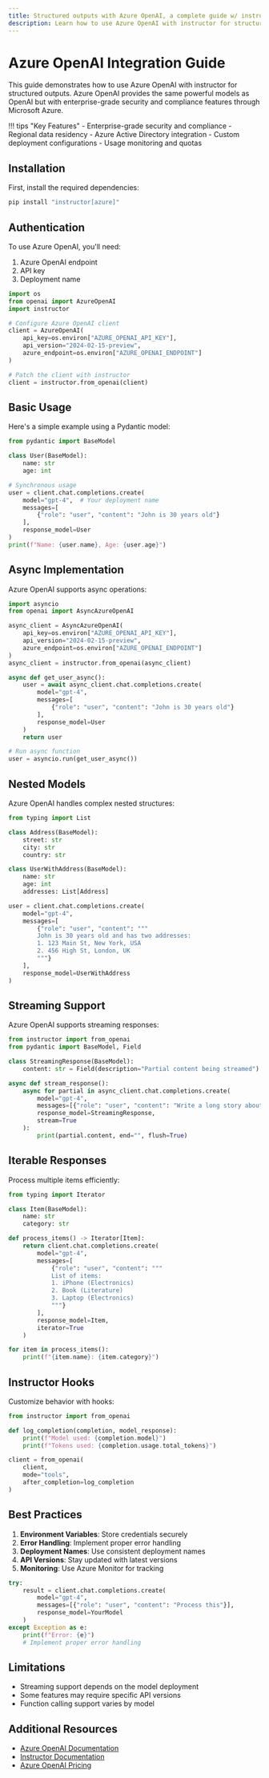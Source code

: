 ```yaml
---
title: Structured outputs with Azure OpenAI, a complete guide w/ instructor
description: Learn how to use Azure OpenAI with instructor for structured outputs, including async/sync implementations, streaming, and validation.
---
```


# Azure OpenAI Integration Guide

This guide demonstrates how to use Azure OpenAI with instructor for structured outputs. Azure OpenAI provides the same powerful models as OpenAI but with enterprise-grade security and compliance features through Microsoft Azure.

!!! tips "Key Features"
    - Enterprise-grade security and compliance
    - Regional data residency
    - Azure Active Directory integration
    - Custom deployment configurations
    - Usage monitoring and quotas

## Installation

First, install the required dependencies:

```bash
pip install "instructor[azure]"
```

## Authentication

To use Azure OpenAI, you'll need:

1. Azure OpenAI endpoint
2. API key
3. Deployment name

```python
import os
from openai import AzureOpenAI
import instructor

# Configure Azure OpenAI client
client = AzureOpenAI(
    api_key=os.environ["AZURE_OPENAI_API_KEY"],
    api_version="2024-02-15-preview",
    azure_endpoint=os.environ["AZURE_OPENAI_ENDPOINT"]
)

# Patch the client with instructor
client = instructor.from_openai(client)
```

## Basic Usage

Here's a simple example using a Pydantic model:

```python
from pydantic import BaseModel

class User(BaseModel):
    name: str
    age: int

# Synchronous usage
user = client.chat.completions.create(
    model="gpt-4",  # Your deployment name
    messages=[
        {"role": "user", "content": "John is 30 years old"}
    ],
    response_model=User
)
print(f"Name: {user.name}, Age: {user.age}")
```

## Async Implementation

Azure OpenAI supports async operations:

```python
import asyncio
from openai import AsyncAzureOpenAI

async_client = AsyncAzureOpenAI(
    api_key=os.environ["AZURE_OPENAI_API_KEY"],
    api_version="2024-02-15-preview",
    azure_endpoint=os.environ["AZURE_OPENAI_ENDPOINT"]
)
async_client = instructor.from_openai(async_client)

async def get_user_async():
    user = await async_client.chat.completions.create(
        model="gpt-4",
        messages=[
            {"role": "user", "content": "John is 30 years old"}
        ],
        response_model=User
    )
    return user

# Run async function
user = asyncio.run(get_user_async())
```

## Nested Models

Azure OpenAI handles complex nested structures:

```python
from typing import List

class Address(BaseModel):
    street: str
    city: str
    country: str

class UserWithAddress(BaseModel):
    name: str
    age: int
    addresses: List[Address]

user = client.chat.completions.create(
    model="gpt-4",
    messages=[
        {"role": "user", "content": """
        John is 30 years old and has two addresses:
        1. 123 Main St, New York, USA
        2. 456 High St, London, UK
        """}
    ],
    response_model=UserWithAddress
)
```

## Streaming Support

Azure OpenAI supports streaming responses:

```python
from instructor import from_openai
from pydantic import BaseModel, Field

class StreamingResponse(BaseModel):
    content: str = Field(description="Partial content being streamed")

async def stream_response():
    async for partial in async_client.chat.completions.create(
        model="gpt-4",
        messages=[{"role": "user", "content": "Write a long story about AI"}],
        response_model=StreamingResponse,
        stream=True
    ):
        print(partial.content, end="", flush=True)
```

## Iterable Responses

Process multiple items efficiently:

```python
from typing import Iterator

class Item(BaseModel):
    name: str
    category: str

def process_items() -> Iterator[Item]:
    return client.chat.completions.create(
        model="gpt-4",
        messages=[
            {"role": "user", "content": """
            List of items:
            1. iPhone (Electronics)
            2. Book (Literature)
            3. Laptop (Electronics)
            """}
        ],
        response_model=Item,
        iterator=True
    )

for item in process_items():
    print(f"{item.name}: {item.category}")
```

## Instructor Hooks

Customize behavior with hooks:

```python
from instructor import from_openai

def log_completion(completion, model_response):
    print(f"Model used: {completion.model}")
    print(f"Tokens used: {completion.usage.total_tokens}")

client = from_openai(
    client,
    mode="tools",
    after_completion=log_completion
)
```

## Best Practices

1. **Environment Variables**: Store credentials securely
2. **Error Handling**: Implement proper error handling
3. **Deployment Names**: Use consistent deployment names
4. **API Versions**: Stay updated with latest versions
5. **Monitoring**: Use Azure Monitor for tracking

```python
try:
    result = client.chat.completions.create(
        model="gpt-4",
        messages=[{"role": "user", "content": "Process this"}],
        response_model=YourModel
    )
except Exception as e:
    print(f"Error: {e}")
    # Implement proper error handling
```

## Limitations

- Streaming support depends on the model deployment
- Some features may require specific API versions
- Function calling support varies by model

## Additional Resources

- [Azure OpenAI Documentation](https://learn.microsoft.com/en-us/azure/ai-services/openai/)
- [Instructor Documentation](https://instructor-ai.github.io/instructor/)
- [Azure OpenAI Pricing](https://azure.microsoft.com/en-us/pricing/details/cognitive-services/openai-service/)
